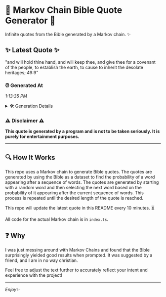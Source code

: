 # 📖 Markov Chain Bible Quote Generator 📖

Infinite quotes from the Bible generated by a Markov chain. ✨

## ✨ Latest Quote ✨
"and will hold thine hand, and will keep thee, and give thee for a covenant of the people, to establish the earth, to cause to inherit the desolate heritages; 49:9"

### ⏰ Generated At
*1:13:35 PM*

<details>
    <summary>🛠️ Generation Details</summary>
    <p>
        <strong>🌱 Seed:</strong> and<br>
        <strong>🔄 Iterations:</strong> 29<br>
        <strong>📜 Context History:</strong><br>[ and ]: will<br>[ and, will ]: hold<br>[ and, will, hold ]: thine<br>[ and, will, hold, thine ]: hand,<br>[ and, will, hold, thine, hand, ]: and<br>[ and, will, hold, thine, hand,, and ]: will<br>[ will, hold, thine, hand,, and, will ]: keep<br>[ hold, thine, hand,, and, will, keep ]: thee,<br>[ thine, hand,, and, will, keep, thee, ]: and<br>[ hand,, and, will, keep, thee,, and ]: give<br>[ and, will, keep, thee,, and, give ]: thee<br>[ will, keep, thee,, and, give, thee ]: for<br>[ keep, thee,, and, give, thee, for ]: a<br>[ thee,, and, give, thee, for, a ]: covenant<br>[ and, give, thee, for, a, covenant ]: of<br>[ give, thee, for, a, covenant, of ]: the<br>[ thee, for, a, covenant, of, the ]: people,<br>[ for, a, covenant, of, the, people, ]: to<br>[ a, covenant, of, the, people,, to ]: establish<br>[ covenant, of, the, people,, to, establish ]: the<br>[ of, the, people,, to, establish, the ]: earth,<br>[ the, people,, to, establish, the, earth, ]: to<br>[ people,, to, establish, the, earth,, to ]: cause<br>[ to, establish, the, earth,, to, cause ]: to<br>[ establish, the, earth,, to, cause, to ]: inherit<br>[ the, earth,, to, cause, to, inherit ]: the<br>[ earth,, to, cause, to, inherit, the ]: desolate<br>[ to, cause, to, inherit, the, desolate ]: heritages;<br>[ cause, to, inherit, the, desolate, heritages; ]: 49:9<br>
    </p>
</details>

### ⚠️ Disclaimer ⚠️
**This quote is generated by a program and is not to be taken seriously. It is purely for entertainment purposes.**

---

## 🔍 How It Works

This repo uses a Markov chain to generate Bible quotes. The quotes are generated by using the Bible as a dataset to find the probability of a word appearing after a sequence of words. The quotes are generated by starting with a random word and then selecting the next word based on the probability of it appearing after the current sequence of words. This process is repeated until the desired length of the quote is reached.

This repo will update the latest quote in this README every 10 minutes. ⏳

All code for the actual Markov chain is in `index.ts`.

## ❓ Why

I was just messing around with Markov Chains and found that the Bible surprisingly yielded good results when prompted. 
It was suggested by a friend, and I am in no way christian.

Feel free to adjust the text further to accurately reflect your intent and experience with the project!

---

*Enjoy*✨
